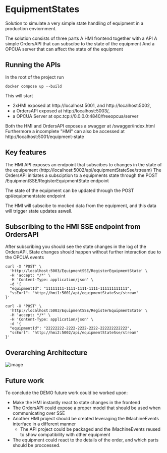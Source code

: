 # EquipmentStates

Solution to simulate a very simple state handling of equipment in a production enviornment. 

The solution consists of three parts
A HMI frontend together with a API 
A simple OrdersAPI that can subscibe to the state of the equipment
And a OPCUA server that can affect the state of the equipment

## Running the APIs
In the root of the project run 
```
docker compose up --build
```
This will start 
- 2xHMI exposed at http://localhost:5001, and http://localhost:5002,
- a OrdersAPI exposed at http://localhost:5003/,
- a OPCUA Server at opc.tcp://0.0.0.0:4840/freeopcua/server

Both the HMI and OrdersAPI exposes a swagger at /swagger/index.html
Furthermore a incomplete "HMI" can also be accessed at http://localhost:5001/equipment-state

## Key features
The HMI API exposes an endpoint that subscibes to changes in the state of the equipement (http://localhost:5002/api/equipmentStateSse/stream)
The OrdersAPI initiates a subsciption to a equipments state through the POST /EquipmentSSE/RegisterEquipmentState endpoint 

The state of the equipment can be updated through the POST qpi/equipmentstate endpoint

The HMI will subscibe to mocked data from the equipment, and this data will trigger state updates aswell. 


## Subscribing to the HMI SSE endpoint from OrdersAPI
After subscribing you should see the state changes in the log of the OrdersAPI, State changes should happen without further interaction due to the OPCUA events

```
curl -X 'POST' \
  'http://localhost:5003/EquipmentSSE/RegisterEquipmentState' \
  -H 'accept: */*' \
  -H 'Content-Type: application/json' \
  -d '{
  "equipmentId": "11111111-1111-1111-1111-111111111111",
  "ssEurl": "http://hmi1:5001/api/equipmentStateSse/stream"
}'
```

```
curl -X 'POST' \
  'http://localhost:5003/EquipmentSSE/RegisterEquipmentState' \
  -H 'accept: */*' \
  -H 'Content-Type: application/json' \
  -d '{
  "equipmentId": "22222222-2222-2222-2222-222222222222",
  "ssEurl": "http://hmi2:5002/api/equipmentStateSse/stream"
}'
```

## Overarching Architecture
![image](https://github.com/user-attachments/assets/c79e5e62-a6af-498b-9029-f60db4f98b64)


## Future work
To conclude the DEMO future work could be worked upon:
- Make the HMI instantly react to state changes in the frontend
- The OrdersAPI could expose a proper model that should be used when communicating over SSE
- Another HMI project should be created leveraging the IMachineEvents interface in a different manner
   - The API project could be packaged and the IMachineEvents reused to show compatibility with other equipment
- The equipment could react to the details of the order, and which parts should be proccessed.
